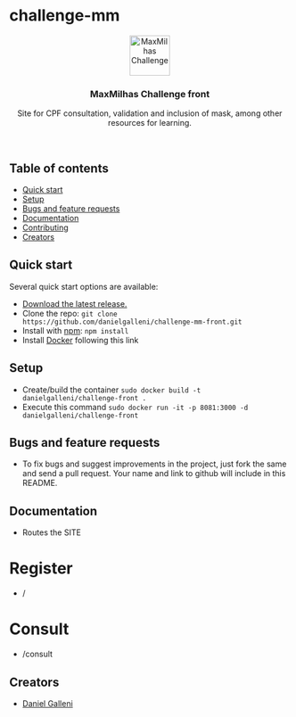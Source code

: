 # challenge-mm

<p align="center">
  <a href="https://www.maxmilhas.com.br/">
    <img src="https://assets.maxmilhas.com.br/f0c0c10e7e14/site/img/logo.png" alt="MaxMilhas Challenge" height=72>
  </a>

  <h3 align="center">MaxMilhas Challenge front</h3>

  <p align="center">
    Site for CPF consultation, validation and inclusion of mask, among other resources for learning.
  </p>
</p>
<br>

## Table of contents

- [Quick start](#quick-start)
- [Setup](#setup)
- [Bugs and feature requests](#bugs-and-feature-requests)
- [Documentation](#documentation)
- [Contributing](#contributing)
- [Creators](#creators)

## Quick start

Several quick start options are available:

- [Download the latest release.](https://github.com/danielgalleni/challenge-mm-front.git)
- Clone the repo: `git clone https://github.com/danielgalleni/challenge-mm-front.git`
- Install with [npm](https://www.npmjs.com/): `npm install`
- Install [Docker](https://docs.docker.com/engine/installation/linux/docker-ce/ubuntu/#os-requirements) following this link

## Setup
- Create/build the container `sudo docker build -t danielgalleni/challenge-front .`
- Execute this command `sudo docker run -it -p 8081:3000 -d danielgalleni/challenge-front`

## Bugs and feature requests
- To fix bugs and suggest improvements in the project, just fork the same and send a pull request. Your name and link to github will include in this README.

## Documentation
- Routes the SITE

# Register
- /

# Consult
- /consult

## Creators
- [Daniel Galleni](https://github.com/danielgalleni/)